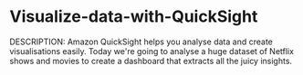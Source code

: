 # Visualize-data-with-QuickSight

DESCRIPTION:
Amazon QuickSight helps you analyse data and create visualisations easily. Today we're going to analyse a huge dataset of Netflix shows and movies to create a dashboard that extracts all the juicy insights. 
